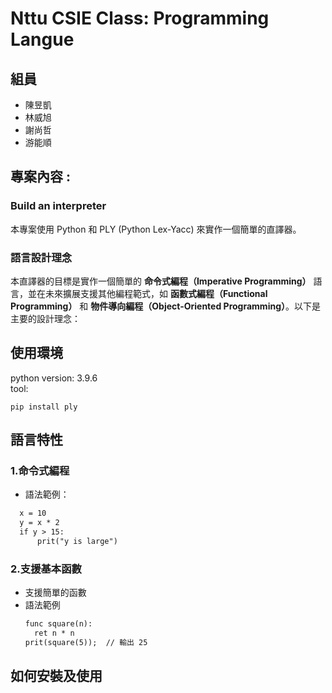 # Nttu CSIE Class: Programming Langue

## 組員
- 陳昱凱
- 林威旭
- 謝尚哲
- 游能順


## 專案內容 : 


### Build an interpreter
本專案使用 Python 和 PLY (Python Lex-Yacc) 來實作一個簡單的直譯器。  


### 語言設計理念

本直譯器的目標是實作一個簡單的 **命令式編程（Imperative Programming）** 語言，並在未來擴展支援其他編程範式，如 **函數式編程（Functional Programming）** 和 **物件導向編程（Object-Oriented Programming）**。以下是主要的設計理念：


## 使用環境
python version:  3.9.6  
tool:
```bash!=
pip install ply
```

## 語言特性

### **1.命令式編程**
  - 語法範例：
  ```txt
    x = 10
    y = x * 2
    if y > 15:
        prit("y is large")
  ```
### **2.支援基本函數**
- 支援簡單的函數
- 語法範例
  ```txt
  func square(n):
    ret n * n
  prit(square(5));  // 輸出 25
  ```

## 如何安裝及使用